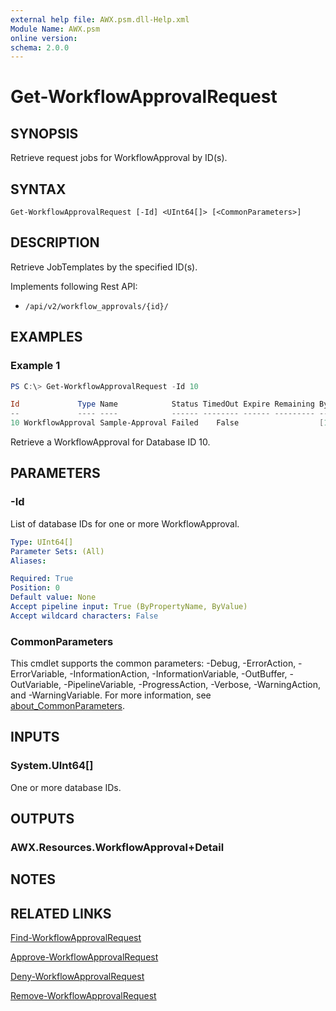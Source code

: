 ```yaml
---
external help file: AWX.psm.dll-Help.xml
Module Name: AWX.psm
online version:
schema: 2.0.0
---
```


# Get-WorkflowApprovalRequest

## SYNOPSIS
Retrieve request jobs for WorkflowApproval by ID(s).

## SYNTAX

```
Get-WorkflowApprovalRequest [-Id] <UInt64[]> [<CommonParameters>]
```

## DESCRIPTION
Retrieve JobTemplates by the specified ID(s).

Implements following Rest API:  
- `/api/v2/workflow_approvals/{id}/`

## EXAMPLES

### Example 1
```powershell
PS C:\> Get-WorkflowApprovalRequest -Id 10

Id             Type Name            Status TimedOut Expire Remaining By       Finished            Elapsed LaunchedBy     WorkflowJob      WorkflowJobTemplate ApprovalTemplate
--             ---- ----            ------ -------- ------ --------- --       --------            ------- ----------     -----------      ------------------- ----------------
10 WorkflowApproval Sample-Approval Failed    False                  [1]admin 2024/07/25 15:46:16  54.573 [user][1]admin [20]ApprovedFlow [13]ApprovedFlow    [12]Sample-Approval
```

Retrieve a WorkflowApproval for Database ID 10.

## PARAMETERS

### -Id
List of database IDs for one or more WorkflowApproval.

```yaml
Type: UInt64[]
Parameter Sets: (All)
Aliases:

Required: True
Position: 0
Default value: None
Accept pipeline input: True (ByPropertyName, ByValue)
Accept wildcard characters: False
```

### CommonParameters
This cmdlet supports the common parameters: -Debug, -ErrorAction, -ErrorVariable, -InformationAction, -InformationVariable, -OutBuffer, -OutVariable, -PipelineVariable, -ProgressAction, -Verbose, -WarningAction, and -WarningVariable. For more information, see [about_CommonParameters](http://go.microsoft.com/fwlink/?LinkID=113216).

## INPUTS

### System.UInt64[]
One or more database IDs.

## OUTPUTS

### AWX.Resources.WorkflowApproval+Detail
## NOTES

## RELATED LINKS

[Find-WorkflowApprovalRequest](Find-WorkflowApprovalRequest.md)

[Approve-WorkflowApprovalRequest](Approve-WorkflowApprovalRequest.md)

[Deny-WorkflowApprovalRequest](Deny-WorkflowApprovalRequest.md)

[Remove-WorkflowApprovalRequest](Remove-WorkflowApprovalRequest.md)
